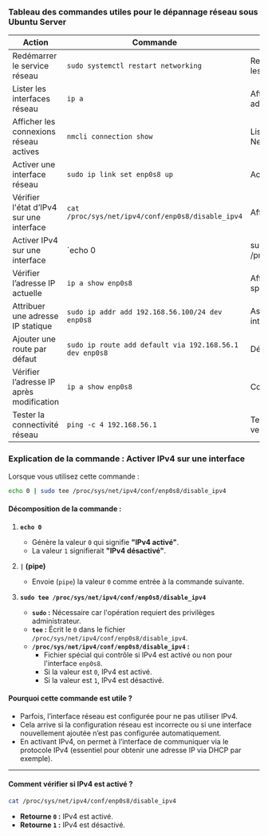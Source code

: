 ### Tableau des commandes utiles pour le dépannage réseau sous Ubuntu Server

| Action                                   | Commande                                                      | Description                                                       |
|------------------------------------------|---------------------------------------------------------------|-------------------------------------------------------------------|
| Redémarrer le service réseau             | `sudo systemctl restart networking`                           | Redémarre le service réseau pour appliquer les changements        |
| Lister les interfaces réseau             | `ip a`                                                        | Affiche toutes les interfaces réseau avec leurs adresses IP       |
| Afficher les connexions réseau actives   | `nmcli connection show`                                       | Liste les connexions configurées par NetworkManager               |
| Activer une interface réseau             | `sudo ip link set enp0s8 up`                                  | Active une interface réseau spécifique                            |
| Vérifier l'état d’IPv4 sur une interface | `cat /proc/sys/net/ipv4/conf/enp0s8/disable_ipv4`              | Affiche `0` si IPv4 activé, sinon `1`                             |
| Activer IPv4 sur une interface           | `echo 0 | sudo tee /proc/sys/net/ipv4/conf/enp0s8/disable_ipv4`| Active IPv4 si précédemment désactivé                             |
| Vérifier l’adresse IP actuelle           | `ip a show enp0s8`                                            | Affiche les informations d’une interface spécifique               |
| Attribuer une adresse IP statique        | `sudo ip addr add 192.168.56.100/24 dev enp0s8`               | Assigne une adresse IP statique à une interface                   |
| Ajouter une route par défaut             | `sudo ip route add default via 192.168.56.1 dev enp0s8`       | Définit la passerelle par défaut                                  |
| Vérifier l’adresse IP après modification | `ip a show enp0s8`                                            | Confirme l'adresse IP après modification                          |
| Tester la connectivité réseau            | `ping -c 4 192.168.56.1`                                      | Teste la connectivité en envoyant 4 paquets vers la passerelle    |



### **Explication de la commande : Activer IPv4 sur une interface**  

Lorsque vous utilisez cette commande :  
```bash
echo 0 | sudo tee /proc/sys/net/ipv4/conf/enp0s8/disable_ipv4
```

#### **Décomposition de la commande :**  
1. **`echo 0`**  
   - Génère la valeur `0` qui signifie **"IPv4 activé"**.  
   - La valeur `1` signifierait **"IPv4 désactivé"**.

2. **`|` (pipe)**  
   - Envoie (`pipe`) la valeur `0` comme entrée à la commande suivante.

3. **`sudo tee /proc/sys/net/ipv4/conf/enp0s8/disable_ipv4`**  
   - **`sudo` :** Nécessaire car l'opération requiert des privilèges administrateur.  
   - **`tee` :** Écrit le `0` dans le fichier `/proc/sys/net/ipv4/conf/enp0s8/disable_ipv4`.  
   - **`/proc/sys/net/ipv4/conf/enp0s8/disable_ipv4` :**  
     - Fichier spécial qui contrôle si IPv4 est activé ou non pour l'interface `enp0s8`.  
     - Si la valeur est `0`, IPv4 est activé.  
     - Si la valeur est `1`, IPv4 est désactivé.  

#### **Pourquoi cette commande est utile ?**  
- Parfois, l’interface réseau est configurée pour ne pas utiliser IPv4.  
- Cela arrive si la configuration réseau est incorrecte ou si une interface nouvellement ajoutée n’est pas configurée automatiquement.  
- En activant IPv4, on permet à l’interface de communiquer via le protocole IPv4 (essentiel pour obtenir une adresse IP via DHCP par exemple).  

---

#### **Comment vérifier si IPv4 est activé ?**  
```bash
cat /proc/sys/net/ipv4/conf/enp0s8/disable_ipv4
```
- **Retourne `0` :** IPv4 est activé.  
- **Retourne `1` :** IPv4 est désactivé.  

